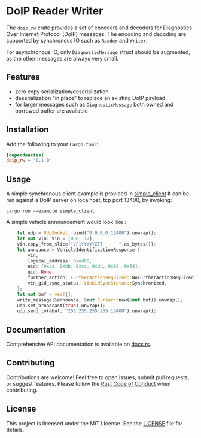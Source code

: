 # DoIP Reader Writer

The `doip_rw` crate provides a set of encoders and decoders for Diagnostics Over Internet Protocol (DoIP) messages.
The encoding and decoding are supported by synchronous IO such as `Reader` and `Writer`.

For asynchronous IO, only `DiagnosticMessage` struct should be augmented, as the other messages are always very small.

## Features
- zero copy serialization/deserialization
- deserialization "in place" to replace an existing DoIP payload
- for larger messages such as `DiagnosticMessage` both owned and borrowed buffer are available

## Installation
Add the following to your `Cargo.toml`:

```toml
[dependencies]
doip_rw = "0.1.0"
```

## Usage
A simple synchronous client example is provided in [simple_client](examples/simple_client.rs)
It can be run against a DoIP server on localhost, tcp port 13400, by invoking:
```
cargo run --example simple_client
```

A simple vehicle announcement would look like :
```rust
    let udp = UdpSocket::bind("0.0.0.0:13400").unwrap();
    let mut vin: Vin = [0u8; 17];
    vin.copy_from_slice("VF1YYYYYZTT      ".as_bytes());
    let announce = VehicleIdentificationResponse {
        vin,
        logical_address: 0xed00,
        eid: [0xaa, 0xbb, 0xcc, 0xdd, 0x00, 0x38],
        gid: None,
        further_action: FurtherActionRequired::NoFurtherActionRequired,
        vin_gid_sync_status: VinGidSyncStatus::Synchronized,
    };
    let mut buf = vec![];
    write_message(&announce, &mut Cursor::new(&mut buf)).unwrap();
    udp.set_broadcast(true).unwrap();
    udp.send_to(&buf, "255.255.255.255:13400").unwrap();
```

## Documentation
Comprehensive API documentation is available on [docs.rs](https://docs.rs/doip_rw/).

## Contributing
Contributions are welcome! Feel free to open issues, submit pull requests, or suggest features. Please follow the [Rust Code of Conduct](https://www.rust-lang.org/policies/code-of-conduct) when contributing.

## License

This project is licensed under the MIT License. See the [LICENSE](LICENSE) file for details.
